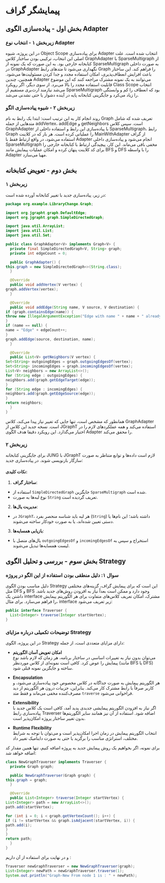 # پیمایشگر گراف

## بخش اول - پیاده‌سازی الگوی Adapter

### زیربخش ۱ - انتخاب نوع Adapter

در این پروژه، شیوه Object Scope برای پیاده‌سازی Adapter انتخاب شده است. علت اصلی این انتخاب، ترکیبی بودن ساختار کلاس GraphAdapter با SparseMultigraph از کتابخانه خارجی بود. به این صورت که یک نمونه از SparseMultigraph به صورت داخلی در GraphAdapter نگهداری می‌شود تا متدهای رابط Graph را فراهم کند. این ساختار باعث افزایش انعطاف‌پذیری، امکان استفاده مجدد و جدا کردن مسئولیت‌ها می‌شود. همچنین، چندین Adapter می‌توانند به یک نمونه مشترک مراجعه کنند که این موضوع قابلیت استفاده مجدد را بالا می‌برد. از سوی دیگر، اگر رویکرد Class Scope انتخاب می‌شد نیازمند ارث‌بری مستقیم از SparseMultigraph بود که انعطاف را کم و وابستگی را زیاد می‌کرد و جایگزینی کتابخانه پایه در آینده دشوار یا حتی نشدنی می‌شد.

### زیربخش ۲ - شیوه پیاده‌سازی الگو

روند انجام کار به این ترتیب است: ابتدا یک رابط به نام Graph<V> تعریف شده که شامل متدهایی از جمله addVertex، addEdge و getNeighbors است. سپس کلاس GraphAdapter با پیاده‌سازی این رابط و استفاده داخلی از SparseMultigraph، رابط Graph را عملیاتی کرده است. هر بار که در کلاینت MainWithAdapter از گراف استفاده می‌شود، در واقع ارتباط فقط با Adapter انجام می‌شود و پیاده‌سازی داخلی SparseMultigraph مخفی باقی می‌ماند. این کار، پیچیدگی ارتباط با کتابخانه خارجی را برای کد کلاینت پنهان کرده و امکان عملیات پیمایش مانند BFS و DFS را با واسطه Adapter مهیا می‌سازد.

## بخش دوم - تعویض کتابخانه

### زیربخش ۱

در زیر، پیاده‌سازی جدید با تغییر کتابخانه آورده شده است:

```java
package org.example.LibraryChange.Graph;

import org.jgrapht.graph.DefaultEdge;
import org.jgrapht.graph.SimpleDirectedGraph;

import java.util.ArrayList;
import java.util.List;
import java.util.Set;

public class GraphAdapter<V> implements Graph<V> {
  private final SimpleDirectedGraph<V, String> graph;
  private int edgeCount = 0;

  public GraphAdapter() {
this.graph = new SimpleDirectedGraph<>(String.class);
  }

  @Override
  public void addVertex(V vertex) {
graph.addVertex(vertex);
  }

  @Override
  public void addEdge(String name, V source, V destination) {
if (graph.containsEdge(name)) {
throw new IllegalArgumentException("Edge with name " + name + " already exists");
}
if (name == null) {
name = "Edge" + edgeCount++;
}
graph.addEdge(source, destination, name);
  }

  @Override
  public List<V> getNeighbors(V vertex) {
Set<String> outgoingEdges = graph.outgoingEdgesOf(vertex);
Set<String> incomingEdges = graph.incomingEdgesOf(vertex);
List<V> neighbors = new ArrayList<>();
for (String edge : outgoingEdges) {
neighbors.add(graph.getEdgeTarget(edge));
}
for (String edge : incomingEdges) {
neighbors.add(graph.getEdgeSource(edge));
}
return neighbors;
  }
}
```

همانطور که مشخص است، تنها جایی که تغییر نیاز پیدا می‌کند، کلاس GraphAdapter است. نسخه جدید این کلاس از JGraphT استفاده می‌کند و همه عملکردهای لازم را در اختیار می‌گذارد. این رویکرد دقیقا هدف الگوی Adapter را محقق می‌کند.

### زیربخش ۲

برای جایگزینی کتابخانه JUNG با JGraphT لازم است داده‌ها و توابع متناظر به صورت سازگار بازنویسی شوند. در پیاده‌سازی جدید:

#### نکات کلیدی:
1. **ساختار گراف**:
- استفاده از `SimpleDirectedGraph` جایگزین `SparseMultigraph` شده است.
- نوع لبه‌ها به صورت `String` تعریف گردیده است.

2. **مدیریت یال‌ها**:
- در `JGraphT`، هر لبه باید شناسه منحصر بفرد (`String`) داشته باشد؛ این نام‌ها یا دستی تعیین شده‌اند، یا به صورت خودکار ساخته می‌شوند.

3. **بازیابی همسایه‌ها**:
- یال‌های متصل با `outgoingEdgesOf` و `incomingEdgesOf` استخراج و سپس به لیست همسایه‌ها تبدیل می‌شوند.

## بخش سوم - بررسی و تحلیل الگوی Strategy

### سوال ۱: دلیل منطقی بودن استفاده از این الگو در پروژه

دلیل مناسب بودن الگوی Strategy این است که برای پیمایش گراف، گزینه‌های مختلفی مثل DFS و BFS وجود دارد و ممکن است بعداً نیاز به افزودن روش‌های جدید باشد. داشتن یک interface مشترک، امکان تعریف کلاس‌های متفاوت برای هر الگوریتم پیمایش را فراهم می‌سازد. برای مثال، interface زیر تعریف می‌شود:

```java
public interface Traverser {
  List<Integer> traverse(Integer startVertex);
}
```

### توضیحات تکمیلی درباره مزایای Strategy

در این پروژه، الگوی Strategy دارای مزایای متعددی است، از جمله:
 
- **امکان تعویض آسان الگوریتم**  
می‌توان بدون نیاز به تغییرات اساسی در ساختار برنامه، هر زمان که لازم باشد نوع پیمایش را عوض کرد. کافی است نمونه‌ای از کلاس موردنظر (مانند BFS یا DFS) ساخته و جایگزین نمونه قبلی شود.

- **Encapsulation**  
هر الگوریتم پیمایش به صورت جداگانه در کلاس مخصوص خود پیاده‌سازی می‌شود، و کاربر صرفاً با رابط مشترک کار می‌کند. بنابراین، جزییات درون هر الگوریتم از دید مصرف‌کننده مخفی می‌ماند و فقط متد `traverse` فراخوانی می‌شود.

- **Extensibility**  
اگر نیاز به افزودن الگوریتم پیمایشی جدیدی پدید آمد، کافی است یک کلاس جدید با پیاده‌سازی رابط Traverser اضافه شود. استفاده از آن نیز همانند سایر الگوریتم‌ها بدون تغییر ساختار پروژه امکان‌پذیر است.

- **Runtime Flexibility**  
انتخاب الگوریتم پیمایش در زمان اجرا امکان‌پذیر است و می‌توان با توجه به شرایط مختلف، استراتژی مناسب را برگزید یا حتی به صورت داینامیک تغییر داد.

برای نمونه، اگر بخواهیم یک روش پیمایش جدید به پروژه اضافه کنیم، تنها همین مقدار کد اضافه خواهد شد:

```java
class NewGraphTraverser implements Traverser {
  private Graph graph;

  public NewGraphTraverser(Graph graph) {
this.graph = graph;
  }

  @Override
  public List<Integer> traverse(Integer startVertex) {
List<Integer> path = new ArrayList<>();
path.add(startVertex);

for (int i = 0; i < graph.getVertexCount(); i++) {
if (i != startVertex && graph.isAdjacent(startVertex, i)) {
path.add(i);
}
}
return path;
  }
}
```

و در نهایت برای استفاده از آن داریم :
```java
Traverser newGraphTraverser = new NewGraphTraverser(graph);
List<Integer> newPath = newGraphTraverser.traverse(1);
System.out.println("Graph-New From node 1 is : " + newPath);
```
